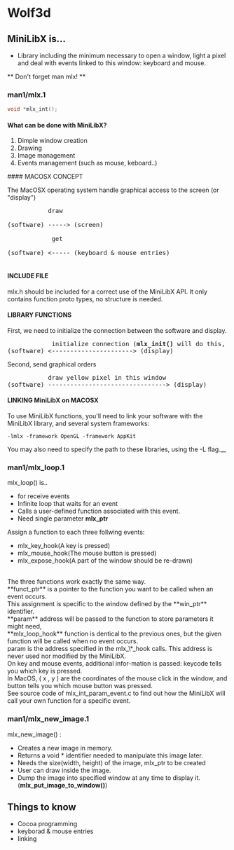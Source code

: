 # Wolf3d

## MiniLibX is...
- Library including the minimum necessary to open a window, light a pixel and deal with events linked to this window: keyboard and mouse. 

** Don't forget man mlx! **  

### man1/mlx.1
```c
void *mlx_int();
```
#### What can be done with MiniLibX?
1. Dimple window creation
2. Drawing
3. Image management
4. Events management (such as mouse, keboard..)

</pre>
#### MACOSX CONCEPT

The MacOSX operating system handle graphical access to the screen (or "display")<br>

<pre>           draw<br>
(software) -----> (screen)<br>
            get<br>
(software) <----- (keyboard & mouse entries)<br>
</pre>
#### INCLUDE FILE

mlx.h should be included for a correct use of the MiniLibX API. It only contains function proto types, no structure is needed.

#### LIBRARY FUNCTIONS

First, we need to initialize the connection between the software and display.<br>
<pre>
            initialize connection (<b>mlx_init()</b> will do this, and return a identifier for further calls.)
(software) <----------------------> (display)
</pre>
Second, send graphical orders
<pre>
           draw yellow pixel in this window
(software) --------------------------------> (display)
</pre>

#### LINKING MiniLibX on MACOSX
To use MiniLibX functions, you'll need to link your software with the MiniLibX library, and several system frameworks:
```
-lmlx -framework OpenGL -framework AppKit
```
You may also need to specify the path to these libraries, using the -L flag.__

### man1/mlx_loop.1

mlx_loop() is..
- for receive events
- Infinite loop that waits for an event
- Calls a user-defined function associated with this event.
- Need single parameter **mlx_ptr**

Assign a function to each three follwing events:
- mlx_key_hook(A key is pressed)
- mlx_mouse_hook(The mouse button is pressed)
- mlx_expose_hook(A part of the window should be re-drawn)
<br/>
The three functions work exactly the same way.<br>
**funct_ptr** is a pointer to the function you want to be called when an event occurs.<br/>
This assignment is specific to the window defined by the **win_ptr** identifier.<br/>
**param** address will be passed to the function to store parameters it might need,<br/>
**mlx_loop_hook** function is dentical to the previous ones, but the given function will be called when no event occurs.<br/>
param is the address specified in the mlx_\*_hook calls. This address is never used nor modified by the MiniLibX. <br/>
On key and mouse events, additional infor-mation  is  passed:  keycode tells you which key is pressed.<br/>
In MacOS, ( x , y ) are the coordinates of the mouse click in the window, and button tells you which mouse button was pressed.<br/>
See source code of mlx_int_param_event.c to find out how the MiniLibX will call your own function for a specific event.<br/>

### man1/mlx_new_image.1
mlx_new_image() :
- Creates a new image in memory.
- Returns a void * identifier needed to manipulate this image later.
- Needs the size(width, height) of the image, mlx_ptr to be created
- User can draw inside the image.
- Dump the image into specified window at any time to display it.(**mlx_put_image_to_window()**)



## Things to know
* Cocoa programming
* keyborad & mouse entries
* linking
